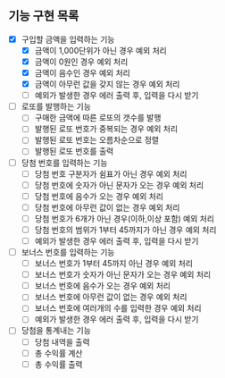 ## 기능 구현 목록
- [x] 구입할 금액을 입력하는 기능
  - [x] 금액이 1,000단위가 아닌 경우 예외 처리
  - [x] 금액이 0원인 경우 예외 처리
  - [x] 금액이 음수인 경우 예외 처리
  - [x] 금액이 아무런 값을 갖지 않는 경우 예외 처리
  - [ ] 예외가 발생한 경우 에러 출력 후, 입력을 다시 받기
        
- [ ] 로또를 발행하는 기능
  - [ ] 구매한 금액에 따른 로또의 갯수를 발행
  - [ ] 발행된 로또 번호가 중복되는 경우 예외 처리
  - [ ] 발행된 로또 번호는 오름차순으로 정렬
  - [ ] 발행된 로또 번호를 출력
        
- [ ] 당첨 번호를 입력하는 기능
  - [ ] 당첨 번호 구분자가 쉼표가 아닌 경우 예외 처리
  - [ ] 당첨 번호에 숫자가 아닌 문자가 오는 경우 예외 처리
  - [ ] 당첨 번호에 음수가 오는 경우 예외 처리
  - [ ] 당첨 번호에 아무런 값이 없는 경우 예외 처리
  - [ ] 당첨 번호가 6개가 아닌 경우(이하,이상 포함) 예외 처리
  - [ ] 당첨 번호의 범위가 1부터 45까지가 아닌 경우 예외 처리
  - [ ] 예외가 발생한 경우 에러 출력 후, 입력을 다시 받기
        
- [ ] 보너스 번호를 입력하는 기능
  - [ ] 보너스 번호가 1부터 45까지 아닌 경우 예외 처리
  - [ ] 보너스 번호가 숫자가 아닌 문자가 오는 경우 예외 처리
  - [ ] 보너스 번호에 음수가 오는 경우 예외 처리
  - [ ] 보너스 번호에 아무런 값이 없는 경우 예외 처리
  - [ ] 보너스 번호에 여러개의 수를 입력한 경우 예외 처리
  - [ ] 예외가 발생한 경우 에러 출력 후, 입력을 다시 받기
        
- [ ] 당첨을 통계내는 기능
  - [ ] 당첨 내역을 출력
  - [ ] 총 수익률 계산
  - [ ] 총 수익률 출력

